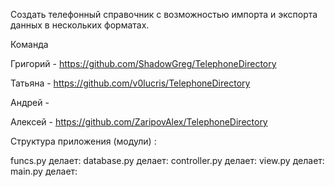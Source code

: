 Создать телефонный справочник с возможностью импорта и экспорта данных в нескольких форматах.

Команда

Григорий - https://github.com/ShadowGreg/TelephoneDirectory

Татьяна - https://github.com/v0lucris/TelephoneDirectory

Андрей -

Алексей - https://github.com/ZaripovAlex/TelephoneDirectory

Структура приложения (модули) :

funcs.py        делает:
database.py     делает:
controller.py   делает:
view.py         делает:
main.py         делает:
